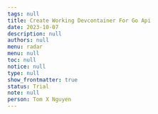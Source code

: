 ```yaml
---
tags: null
title: Create Working Devcontainer For Go Api
date: 2023-10-07
description: null
authors: null
menu: radar
menu: null
toc: null
notice: null
type: null
show_frontmatter: true
status: Trial
note: null
person: Tom X Nguyen
---
```


